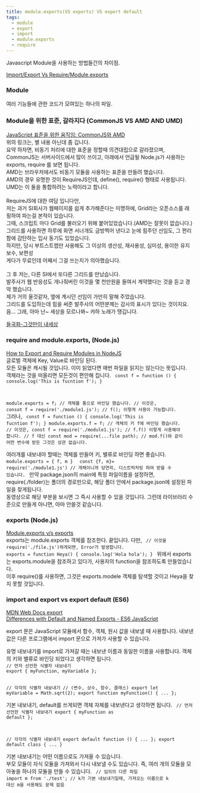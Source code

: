 ```yaml
---
title: module.exports(VS exports) VS export default
tags:
  - module
  - export
  - import
  - module.exports
  - require
---
```


Javascript Module을 사용하는 방법들간의 차이점.

[Import/Export Vs Require/Module.exports](https://arunrajeevan.medium.com/import-export-vs-require-module-exports-572f63516745)



<!--more-->
### Module
여러 기능들에 관한 코드가 모여있는 하나의 파일.<br>

### Module을 위한 표준, 갈라지다 (CommonJS VS AMD AND UMD)
[JavaScript 표준을 위한 움직임: CommonJS와 AMD](https://d2.naver.com/helloworld/12864)<br>
위의 링크는, 별 내용 아닌데 좀 깁니다.<br>
요약 하자면, 비동기 처리에 대한 표준을 정할때 의견대립으로 갈라졌으며,<br>
CommonJS는 서버사이드에서 많이 쓰이고, 아래에서 언급될 Node.js가 사용하는 exports, require 를 보면 됩니다.<br>
AMD는 브라우저에서도 비동기 모듈을 사용하는 표준을 만들려 했습니다.<br>
AMD의 경우 유명한 것이 RequireJS인데, define(), require() 형태로 사용됩니다. <br>
UMD는 이 둘을 통합하려는 노력이라고 합니다.<br>
<br>
RequireJS에 대한 여담 입니다만, <br>
저는 과거 SI회사가 웹페이지를 쉽게 추가해준다는 미명하에, Grid라는 오픈소스를 래핑하여 파는걸 본적이 있습니다.<br>
그때, 스크립트 마다 Grid를 불러오기 위해 붙어있었습니다.(AMD는 잘못이 없습니다.)<br>
그리드를 사용하면 하루에 화면 서너개도 금방찍어 낸다고 눈에 힘주던 선임도, 그 편리함에 감탄하는 입사 동기도 있었습니다.<br>
하지만, 당시 부트스트랩만 사용해도 그 이상의 생산성, 재사용성, 심미성, 용이한 유지보수, 보편성<br>
게다가 무료인데 어째서 그걸 쓰는지가 의아했습니다.<br>
<br>
그 후 저는, 다른 SI에서 또다른 그리드를 만났습니다.<br>
발주사가 웹 반응성도 개나줘버린 이것을 몇 천만원을 들여서 계약했다는 것을 듣고 경악 했습니다.<br>
제가 거의 울것같자, 옆에 계시던 선임이 가만히 말해 주었습니다.<br>
그리드를 도입하는데 힘을 써준 발주사의 어떤분께는 감사의 표시가 있다는 것이지요.<br>
음... 그래, 아마 난~ 세상을 모르나봐~ 캬하 노래가 땡깁니다.<br>

[들국화-그것만이 내세상](https://www.youtube.com/watch?v=Aomt_cCNXO0)<br>


### require and module.exports,  (Node.js)
[How to Export and Require Modules in NodeJS](https://www.youtube.com/watch?v=pP4kjXykbio)<br>
글로벌 객체에 Key, Value로 바인딩 된다.<br>
모든 모듈은 캐시될 것입니다. 이미 읽었다면 매번 파일을 읽지는 않는다는 뜻입니다.<br>
객체라는 것을 떠올리면 모든것이 편안해 집니다.
<code>
const f = function () {
  console.log('This is fucntion f');
}

module.exports = f; // 객체를 통으로 바인딩 했습니다. 
// 이것은, consot f = require('./module1.js'); 
// f(); 이렇게 사용이 가능합니다.
</code>
그러나, 
<code>
const f = function () {
  console.log('This is fucntion f');
}
module.exports.f = f; // 객체의 키 f에 바인딩 했습니다. 
// 이것은, const f = require('./module1.js'); 
// f.f() 이렇게 사용해야 합니다. 
// f 대신 const mod = require(...file path); 
// mod.f()와 같이 어떤 변수에 받든 그것은 상관 없습니다.
</code>

여러개를 내보내야 할때는 객체를 만들어 키, 밸류로 바인딩 하면 좋습니다.
<code>
module.exports = {
  f, m
}
</code>
<code>
const {f, m}= require('./module1.js') // 개체이니까 당연히, 디스트럭처링 하여 받을 수 있습니다.
</code>
만약 package.json의 main에 특정 파일이름을 설정하면, require(./folder)는 폴더의 경로만으로, 해당 폴더 안에서 package.json에 설정된 파일을 찾게됩니다.<br>
동영상으로 해당 부분을 보시면 그 즉시 사용할 수 있을 것입니다. 그런데 라이브러리 수준으로 만들게 아니면, 아마 안쓸것 같습니다.

### exports (Node.js)
[Module.exports v/s exports](https://www.youtube.com/watch?v=Bj1v1Yfg5TU)<br>
exports는 module.exports 객체를 참조한다. 끝입니다. 다만,
<code>
// 이것을 require('./file.js')하게되면, Error가 발생합니다.
exports = function Heya() {
  console.log('Hola hola');
}
</code>
위에서 exports는 exports.module을 참조하고 있다가, 사용자의 function을 참조하도록 만들었습니다.<br>
이후 require()를 사용하면, 그것은 exports.modele 객체를 탐색할 것이고 Heya을 찾지 못할 것입니다.

### import and export vs export default (ES6)
[MDN Web Docs export](https://developer.mozilla.org/ko/docs/Web/JavaScript/Reference/Statements/export)<br>
[Differences with Default and Named Exports - ES6 JavaScript](https://www.youtube.com/watch?v=RMl-ystfzoY)<br>
<p>
export 문은 JavaScript 모듈에서 함수, 객체, 원시 값을 내보낼 때 사용합니다. 내보낸 값은 다른 프로그램에서 import 문으로 가져가 사용할 수 있습니다.
</p>
유명 내보내기를 import로 가져갈 때는 내보낸 이름과 동일한 이름을 사용합니다. 객체의 키와 밸류로 바인딩 되었다고 생각하면 됩니다.
<code>
// 먼저 선언한 식별자 내보내기
export { myFunction, myVariable };

// 각각의 식별자 내보내기
// (변수, 상수, 함수, 클래스)
export let myVariable = Math.sqrt(2);
export function myFunction() { ... };
</code>

기본 내보내기, default를 쓰게되면 객체 자체를 내보낸다고 생각하면 됩니다.
<code>
// 먼저 선언한 식별자 내보내기
export { myFunction as default };

// 각각의 식별자 내보내기
export default function () { ... };
export default class { ... }
</code>

기본 내보내기는 어떤 이름으로도 가져올 수 있습니다.<br>
부모 모듈이 자식 모듈을 가져와서 다시 내보낼 수도 있습니다. 즉, 여러 개의 모듈을 모아놓을 하나의 모듈을 만들 수 있습니다.
<code>
// 임의의 다른 파일
import m from './test'; // k가 기본 내보내기일때, 가져오는 이름으로 k 대신 m을 사용해도 문제 없음
</code>
